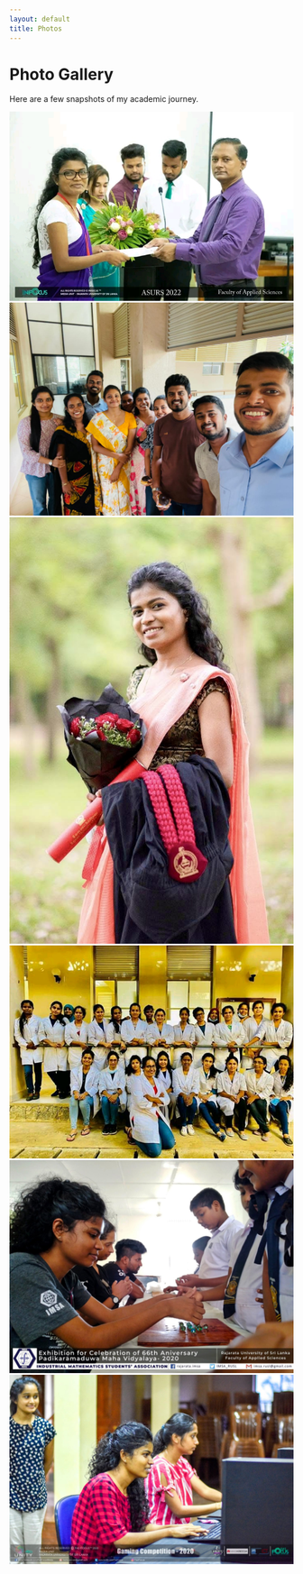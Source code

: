 ```yaml
---
layout: default
title: Photos
---
```


# Photo Gallery

Here are a few snapshots of my academic journey.

![](assets/1.jpg)
![](assets/3.jpg)
![](assets/7.jpg)
![](assets/4.jpg)
![](assets/5.JPG)
![](assets/6.JPG)
